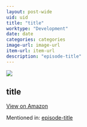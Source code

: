 ```yaml
---
layout: post-wide
uid: uid
title: "title"
worktype: "Development"
date: date
categories: categories
image-url: image-url
item-url: item-url
description: "episode-title"
---
```

<a href="item-url" target="blank"><img src="../../../../img/thumbs/image-url" class="prod-img"></a>
<h2>title</h2>
<p><a class="btn btn-primary" href="item-url" target="blank">View on Amazon</a><p>
<p>Mentioned in: <a href="episode-url" target="blank">episode-title</a></p>
